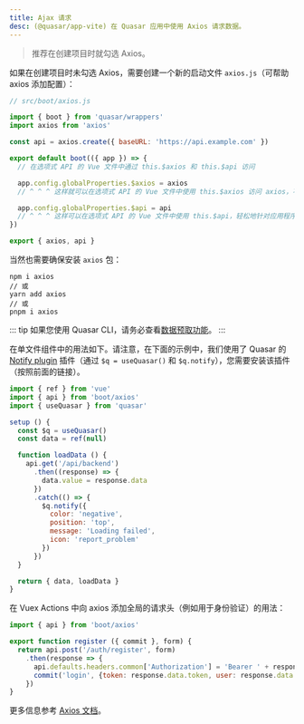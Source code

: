 ```yaml
---
title: Ajax 请求
desc: (@quasar/app-vite) 在 Quasar 应用中使用 Axios 请求数据。
---
```


> 推荐在创建项目时就勾选 Axios。

如果在创建项目时未勾选 Axios，需要创建一个新的启动文件 `axios.js`（可帮助 axios 添加配置）：

```js
// src/boot/axios.js

import { boot } from 'quasar/wrappers'
import axios from 'axios'

const api = axios.create({ baseURL: 'https://api.example.com' })

export default boot(({ app }) => {
  // 在选项式 API 的 Vue 文件中通过 this.$axios 和 this.$api 访问

  app.config.globalProperties.$axios = axios
  // ^ ^ ^ 这样就可以在选项式 API 的 Vue 文件中使用 this.$axios 访问 axios，不再需要在每个 vue 文件中导入 axios

  app.config.globalProperties.$api = api
  // ^ ^ ^ 这样可以在选项式 API 的 Vue 文件中使用 this.$api，轻松地针对应用程序执行 API 请求
})

export { axios, api }
```

当然也需要确保安装 `axios` 包：

``` shell
npm i axios
// 或
yarn add axios
// 或
pnpm i axios
```

::: tip
如果您使用 Quasar CLI，请务必查看[数据预取功能](/quasar-cli-vite/prefetch-feature)。
:::

在单文件组件中的用法如下。请注意，在下面的示例中，我们使用了 Quasar 的 [Notify plugin](/quasar-plugins/notify) 插件（通过 `$q = useQuasar()` 和 `$q.notify`），您需要安装该插件（按照前面的链接）。


```js
import { ref } from 'vue'
import { api } from 'boot/axios'
import { useQuasar } from 'quasar'

setup () {
  const $q = useQuasar()
  const data = ref(null)

  function loadData () {
    api.get('/api/backend')
      .then((response) => {
        data.value = response.data
      })
      .catch(() => {
        $q.notify({
          color: 'negative',
          position: 'top',
          message: 'Loading failed',
          icon: 'report_problem'
        })
      })
  }

  return { data, loadData }
}
```

在 Vuex Actions 中向 axios 添加全局的请求头（例如用于身份验证）的用法：

```js
import { api } from 'boot/axios'

export function register ({ commit }, form) {
  return api.post('/auth/register', form)
    .then(response => {
      api.defaults.headers.common['Authorization'] = 'Bearer ' + response.data.token
      commit('login', {token: response.data.token, user: response.data.user})
    })
}
```

更多信息参考 [Axios 文档](https://github.com/axios/axios)。
